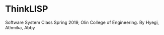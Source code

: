 # ThinkLISP
Software System Class Spring 2019, Olin College of Engineering. 
By Hyegi, Athmika, Abby
